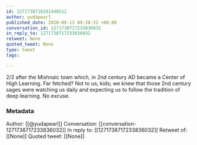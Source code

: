 ```yaml
---
id: 1271738718261440512
author: yudapearl
published_date: 2020-06-13 09:38:32 +00:00
conversation_id: 1271738717233836032
in_reply_to: 1271738717233836032
retweet: None
quoted_tweet: None
type: tweet
tags:

---
```


2/2 after the Mishnaic town which, in 2nd century AD became a Center of High Learning. Far fetched? Not to us, kids; we knew that those 2nd century sages were watching us daily and expecting us to follow the tradition of deep learning. No excuse.

### Metadata

Author: [[@yudapearl]]
Conversation: [[conversation-1271738717233836032]]
In reply to: [[1271738717233836032]]
Retweet of: [[None]]
Quoted tweet: [[None]]
